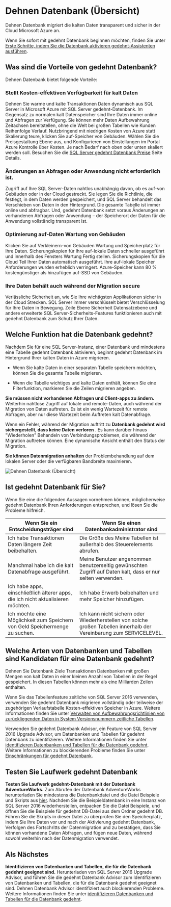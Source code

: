 <properties
    pageTitle="Dehnen Datenbank Übersicht | Microsoft Azure"
    description="Erfahren Sie, wie gedehnt Datenbank kalten Daten transparent und sicher in der Cloud Microsoft Azure vom migriert werden."
    services="sql-server-stretch-database"
    documentationCenter=""
    authors="douglaslMS"
    manager="jhubbard"
    editor=""/>

<tags
    ms.service="sql-server-stretch-database"
    ms.workload="data-management"
    ms.tgt_pltfrm="na"
    ms.devlang="na"
    ms.topic="get-started-article"
    ms.date="06/27/2016"
    ms.author="douglasl"/>

# <a name="stretch-database-overview"></a>Dehnen Datenbank (Übersicht)

Dehnen Datenbank migriert die kalten Daten transparent und sicher in der Cloud Microsoft Azure an.

Wenn Sie sofort mit gedehnt Datenbank beginnen möchten, finden Sie unter [Erste Schritte, indem Sie die Datenbank aktivieren gedehnt-Assistenten ausführen](sql-server-stretch-database-wizard.md).

## <a name="what-are-the-benefits-of-stretch-database"></a>Was sind die Vorteile von gedehnt Datenbank?
Dehnen Datenbank bietet folgende Vorteile:

### <a name="provides-cost-effective-availability-for-cold-data"></a>Stellt Kosten\-effektiven Verfügbarkeit für kalt Daten
Dehnen Sie warme und kalte Transaktionen Daten dynamisch aus SQL Server in Microsoft Azure mit SQL Server gedehnt-Datenbank. Im Gegensatz zu normalen kalt Datenspeicher sind Ihre Daten immer online und Abfragen zur Verfügung. Sie können mehr Daten Aufbewahrung Zeitachsen bereitstellen, ohne die Welt bei großen Tabellen wie Kunden Reihenfolge Verlauf. Nutzbringend mit niedrigen Kosten von Azure statt Skalierung teure, klicken Sie auf\-Speicher von Gebäuden. Wählen Sie die Preisgestaltung Ebene aus, und Konfigurieren von Einstellungen im Portal Azure Kontrolle über Kosten. Je nach Bedarf nach oben oder unten skaliert werden soll. Besuchen Sie die [SQL Server gedehnt Datenbank Preise](https://azure.microsoft.com/pricing/details/sql-server-stretch-database/) Seite Details.

### <a name="doesnt-require-changes-to-queries-or-applications"></a>Änderungen an Abfragen oder Anwendung nicht erforderlich ist.
Zugriff auf Ihre SQL Server-Daten nahtlos unabhängig davon, ob es auf\-von Gebäuden oder in der Cloud gestreckt.  Sie legen Sie die Richtlinie, die festlegt, in dem Daten werden gespeichert, und SQL Server behandelt das Verschieben von Daten in den Hintergrund. Die gesamte Tabelle ist immer online und abfragbar. Und, gedehnt Datenbank setzt voraus Änderungen an vorhandenen Abfragen oder Anwendung – der Speicherort der Daten für die Anwendung vollständig transparent ist.

### <a name="streamlines-on-premises-data-maintenance"></a>Optimierung auf\-Daten Wartung von Gebäuden
Klicken Sie auf Verkleinern\-von Gebäuden Wartung und Speicherplatz für Ihre Daten. Sicherungskopien für Ihre auf\-lokale Daten schneller ausgeführt und innerhalb des Fensters Wartung Fertig stellen. Sicherungskopien für die Cloud Teil Ihrer Daten automatisch ausgeführt. Ihre auf\-lokale Speicher Anforderungen wurden erheblich verringert. Azure-Speicher kann 80 % kostengünstiger als hinzufügen auf\-SSD von Gebäuden.

### <a name="keeps-your-data-secure-even-during-migration"></a>Ihre Daten behält auch während der Migration secure
Verlässliche Sicherheit an, wie Sie Ihre wichtigsten Applikationen sicher in der Cloud Strecken. SQL Server immer verschlüsselt bietet Verschlüsselung für Ihre Daten in Bewegung. Zeile Ebene Sicherheit Datensatzebene und andere erweiterte SQL Server-Sicherheits-Features funktionieren auch mit gedehnt Datenbank zum Schutz Ihrer Daten.

## <a name="what-does-stretch-database-do"></a>Welche Funktion hat die Datenbank gedehnt?
Nachdem Sie für eine SQL Server-Instanz, einer Datenbank und mindestens eine Tabelle gedehnt Datenbank aktivieren, beginnt gedehnt Datenbank im Hintergrund Ihrer kalten Daten in Azure migrieren.

-   Wenn Sie kalte Daten in einer separaten Tabelle speichern möchten, können Sie die gesamte Tabelle migrieren.

-   Wenn die Tabelle wichtiges und kalte Daten enthält, können Sie eine Filterfunktion, markieren Sie die Zeilen migrieren angeben.

**Sie müssen nicht vorhandenen Abfragen und Client-apps zu ändern.** Weiterhin nahtlose Zugriff auf lokale und remote-Daten, auch während der Migration von Daten auftreten. Es ist ein wenig Wartezeit für remote Abfragen, aber nur diese Wartezeit beim Auftreten kalt Datenabfrage.

Wenn ein Fehler, während der Migration auftritt zu **Datenbank gedehnt wird sichergestellt, dass keine Daten verloren** . Es kann darüber hinaus "Wiederholen" Behandeln von Verbindungsproblemen, die während der Migration auftreten können. Eine dynamische Ansicht enthält den Status der Migration.

**Sie können Datenmigration anhalten** der Problembehandlung auf dem lokalen Server oder die verfügbaren Bandbreite maximieren.

![Dehnen Datenbank (Übersicht)][StretchOverviewImage1]

## <a name="is-stretch-database-for-you"></a>Ist gedehnt Datenbank für Sie?
Wenn Sie eine die folgenden Aussagen vornehmen können, möglicherweise gedehnt Datenbank Ihren Anforderungen entsprechen, und lösen Sie die Probleme hilfreich.

|Wenn Sie ein Entscheidungsträger sind|Wenn Sie einen Datenbankadministrator sind|
|------------------------------|-------------------|
|Ich habe Transaktionen Daten längere Zeit beibehalten.|Die Größe des Meine Tabellen ist außerhalb des Steuerelements abrufen.|
|Manchmal habe ich die kalt Datenabfrage ausgeführt.|Meine Benutzer angenommen benutzerseitig gewünschten Zugriff auf Daten kalt, dass er nur selten verwenden.|
|Ich habe apps, einschließlich älterer apps, die ich nicht aktualisieren möchten.|Ich habe Erwerb beibehalten und mehr Speicher hinzufügen.|
|Ich möchte eine Möglichkeit zum Speichern von Geld Speichermenge zu suchen.|Ich kann nicht sichern oder Wiederherstellen von solche großen Tabellen innerhalb der Vereinbarung zum SERVICELEVEL.|

## <a name="what-kind-of-databases-and-tables-are-candidates-for-stretch-database"></a>Welche Arten von Datenbanken und Tabellen sind Kandidaten für eine Datenbank gedehnt?
Dehnen Sie Datenbank Ziele Transaktionen Datenbanken mit großen Mengen von kalt Daten in einer kleinen Anzahl von Tabellen in der Regel gespeichert. In diesen Tabellen können mehr als eine Milliarden Zeilen enthalten.

Wenn Sie das Tabellenfeature zeitliche von SQL Server 2016 verwenden, verwenden Sie gedehnt Datenbank migrieren vollständig oder teilweise der zugehörigen Verlaufstabelle Kosten\-effektiven Speicher in Azure. Weitere Informationen finden Sie unter [Verwalten von Aufbewahrungsrichtlinien von zurückliegenden Daten in System Versionsnummern zeitliche Tabellen](https://msdn.microsoft.com/library/mt637341.aspx).

Verwenden Sie gedehnt Datenbank Advisor, ein Feature von SQL Server 2016 Upgrade Advisor, um Datenbanken und Tabellen für gedehnt Datenbank zu identifizieren. Weitere Informationen finden Sie unter [identifizieren Datenbanken und Tabellen für die Datenbank gedehnt](sql-server-stretch-database-identify-databases.md). Weitere Informationen zu blockierenden Probleme finden Sie unter [Einschränkungen für gedehnt Datenbank](sql-server-stretch-database-limitations.md).

## <a name="test-drive-stretch-database"></a>Testen Sie Laufwerk gedehnt Datenbank
**Testen Sie Laufwerk gedehnt-Datenbank mit der Datenbank AdventureWorks.** Zum Abrufen der Datenbank AdventureWorks herunterladen Sie mindestens die Datenbankdatei und die Datei Beispiele und Skripts aus [hier](https://www.microsoft.com/download/details.aspx?id=49502). Nachdem Sie die Beispieldatenbank in eine Instanz von SQL Server 2016 wiederherstellen, entpacken Sie die Datei Beispiele, und öffnen Sie die Beispiele für gedehnt DB-Datei aus dem Ordner gedehnt DB. Führen Sie die Skripts in dieser Datei zu überprüfen Sie den Speicherplatz, indem Sie Ihre Daten vor und nach der Aktivierung gedehnt Datenbank, Verfolgen des Fortschritts der Datenmigration und zu bestätigen, dass Sie können vorhandene Daten Abfragen, und fügen neue Daten, während sowohl weiterhin nach der Datenmigration verwendet.

## <a name="next-step"></a>Als Nächstes
**Identifizieren von Datenbanken und Tabellen, die für die Datenbank gedehnt geeignet sind.** Herunterladen von SQL Server 2016 Upgrade Advisor, und führen Sie die gedehnt Datenbank Advisor zum Identifizieren von Datenbanken und Tabellen, die für die Datenbank gedehnt geeignet sind. Dehnen Datenbank Advisor identifiziert auch blockierenden Probleme. Weitere Informationen finden Sie unter [identifizieren Datenbanken und Tabellen für die Datenbank gedehnt](sql-server-stretch-database-identify-databases.md).

<!--Image references-->
[StretchOverviewImage1]: ./media/sql-server-stretch-database-overview/StretchDBOverview.png
[StretchOverviewImage2]: ./media/sql-server-stretch-database-overview/StretchDBOverview1.png
[StretchOverviewImage3]: ./media/sql-server-stretch-database-overview/StretchDBOverview2.png
